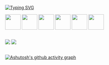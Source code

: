 [![Typing SVG](https://readme-typing-svg.herokuapp.com?font=Arvo&size=25&duration=6008&color=9F9F9F&center=true&vCenter=true&width=500&height=100&lines=Ol%C3%A1+este+%C3%A9+meu+github)](https://git.io/typing-svg)


<div style="display: inline_block;">
  <img src="https://cdn.jsdelivr.net/gh/devicons/devicon/icons/html5/html5-original.svg" width="50px" />
  <img src="https://cdn.jsdelivr.net/gh/devicons/devicon/icons/css3/css3-original.svg" width="50px" />
  <img src="https://cdn.jsdelivr.net/gh/devicons/devicon/icons/javascript/javascript-original.svg" width="50px" />
  <img src="https://cdn.jsdelivr.net/gh/devicons/devicon/icons/java/java-original.svg" width="50px" />
  <img src="https://cdn.jsdelivr.net/gh/devicons/devicon/icons/react/react-original.svg" width="50px" />
  <img src="https://cdn.jsdelivr.net/gh/devicons/devicon/icons/nodejs/nodejs-original.svg" width="50px" />         
</div>

##

<div style="display: inline_block">
  <a href = "mailto:contato@seu-usuário-aqui"><img src="https://img.shields.io/badge/Gmail-D14836?style=for-the-badge&logo=gmail&logoColor=white" target="_blank"></a>
  <a href="https://www.linkedin.com/in/seu-usuário-linkedln-aqui" target="_blank"><img src="https://img.shields.io/badge/-LinkedIn-%230077B5?style=for-the-badge&logo=linkedin&logoColor=white" target="_blank"></a>
</div><br>

[![Ashutosh's github activity graph](https://activity-graph.herokuapp.com/graph?username=wwpedro&theme=github)](https://github.com/ashutosh00710/github-readme-activity-graph)
